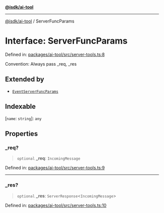 [**@isdk/ai-tool**](../README.md)

***

[@isdk/ai-tool](../globals.md) / ServerFuncParams

# Interface: ServerFuncParams

Defined in: [packages/ai-tool/src/server-tools.ts:8](https://github.com/isdk/ai-tool.js/blob/6a89194ac34437a1bc58f7ec590cd22976939ca6/src/server-tools.ts#L8)

Convention: Always pass _req, _res

## Extended by

- [`EventServerFuncParams`](EventServerFuncParams.md)

## Indexable

\[`name`: `string`\]: `any`

## Properties

### \_req?

> `optional` **\_req**: `IncomingMessage`

Defined in: [packages/ai-tool/src/server-tools.ts:9](https://github.com/isdk/ai-tool.js/blob/6a89194ac34437a1bc58f7ec590cd22976939ca6/src/server-tools.ts#L9)

***

### \_res?

> `optional` **\_res**: `ServerResponse`\<`IncomingMessage`\>

Defined in: [packages/ai-tool/src/server-tools.ts:10](https://github.com/isdk/ai-tool.js/blob/6a89194ac34437a1bc58f7ec590cd22976939ca6/src/server-tools.ts#L10)
